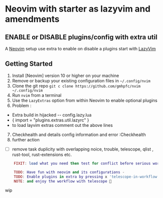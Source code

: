
# Neovim with starter as lazyvim and amendments 
## ENABLE or DISABLE plugins/config with extra util
A [Neovim](https://neovim.io) setup  use extra to enable on disable a plugins start with  [LazyVim](https://github.com/LazyVim/LazyVim)

##  Getting Started

1. Install [Neovim] version 10 or higher on your machine
2. Remove or backup your existing configuration files in `~/.config/nvim`
3. Clone the git repo `git c clone https://github.com/gmhpfc/nvim ~/.config/nvim`
4. Run `nvim` from a terminal
5. Use the `LazyExtras` option from within Neovim to enable optional plugins
6. Problem :
  - Extra build in hijacked -- config.lazy.lua 
  - { import = "plugins.extras.util.lazyrc" } 
  - to load layvim extras comment out the above lines
7. Checkhealth and details config information and error
    :Checkhealth
8. further action 
- [ ] remove task duplicity with overlapping noice, trouble, telescope, qlist , rust-tool, rust-extensions etc.
```lua 
    FIXIT: load what you need then test for conflict before serious work

    TODO: Have fun with neovim and its configurations -
    TODO: Enable plugins in extra by pressing x 'telescope-in-workflow' 
    NOTE: and enjoy the workflow with telescope 🐸
```

wip
